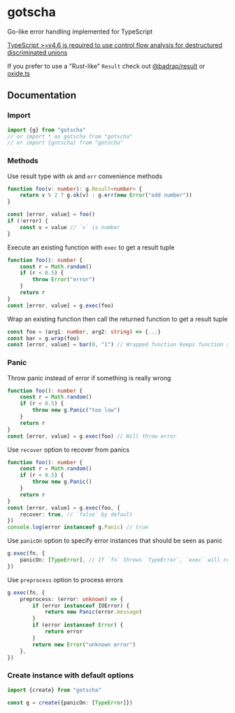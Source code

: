 # gotscha

Go-like error handling implemented for TypeScript

[TypeScript >=v4.6
is required to use control flow analysis for destructured discriminated unions](https://www.typescriptlang.org/docs/handbook/release-notes/typescript-4-6.html#control-flow-analysis-for-destructured-discriminated-unions)

If you prefer to use a "Rust-like" `Result` check out [@badrap/result](https://github.com/badrap/result) or [oxide.ts](https://github.com/traverse1984/oxide.ts)

## Documentation

### Import

```ts
import {g} from "gotscha"
// or import * as gotscha from "gotscha"
// or import {gotscha} from "gotscha"
```

### Methods

Use result type with `ok` and `err` convenience methods

```ts
function foo(v: number): g.Result<number> {
	return v % 2 ? g.ok(v) : g.err(new Error("odd number"))
}

const [error, value] = foo()
if (!error) {
	const v = value // `v` is number
}
```

Execute an existing function with `exec` to get a result tuple

```ts
function foo(): number {
	const r = Math.random()
	if (r < 0.5) {
		throw Error("error")
	}
	return r
}
const [error, value] = g.exec(foo)
```

Wrap an existing function then call the returned function to get a result tuple

```ts
const foo = (arg1: number, arg2: string) => {...}
const bar = g.wrap(foo)
const [error, value] = bar(0, "1") // Wrapped function keeps function signature
```

### Panic

Throw panic instead of error if something is really wrong

```ts
function foo(): number {
	const r = Math.random()
	if (r < 0.5) {
		throw new g.Panic("too low")
	}
	return r
}
const [error, value] = g.exec(foo) // Will throw error
```

Use `recover` option to recover from panics

```ts
function foo(): number {
	const r = Math.random()
	if (r < 0.5) {
		throw new g.Panic()
	}
	return r
}
const [error, value] = g.exec(foo, {
	recover: true, // `false` by default
})
console.log(error instanceof g.Panic) // true
```

Use `panicOn` option to specify error instances that should be seen as panic

```ts
g.exec(fn, {
	panicOn: [TypeError], // If `fn` throws `TypeError`, `exec` will rethrow it
})
```

Use `preprocess` option to process errors

```ts
g.exec(fn, {
	preprocess: (error: unknown) => {
		if (error instanceof IOError) {
			return new Panic(error.message)
		}
		if (error instanceof Error) {
			return error
		}
		return new Error("unknown error")
	},
})
```

### Create instance with default options

```ts
import {create} from "gotscha"

const g = create({panicOn: [TypeError]})
```
